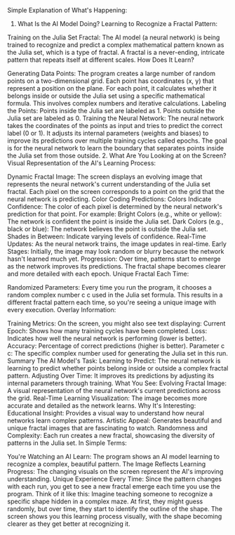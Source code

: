 Simple Explanation of What's Happening:

1. What Is the AI Model Doing?
Learning to Recognize a Fractal Pattern:

Training on the Julia Set Fractal:
The AI model (a neural network) is being trained to recognize and predict a complex mathematical pattern known as the Julia set, which is a type of fractal.
A fractal is a never-ending, intricate pattern that repeats itself at different scales.
How Does It Learn?

Generating Data Points:
The program creates a large number of random points on a two-dimensional grid. Each point has coordinates (x, y) that represent a position on the plane.
For each point, it calculates whether it belongs inside or outside the Julia set using a specific mathematical formula. This involves complex numbers and iterative calculations.
Labeling the Points:
Points inside the Julia set are labeled as 1.
Points outside the Julia set are labeled as 0.
Training the Neural Network:
The neural network takes the coordinates of the points as input and tries to predict the correct label (0 or 1).
It adjusts its internal parameters (weights and biases) to improve its predictions over multiple training cycles called epochs.
The goal is for the neural network to learn the boundary that separates points inside the Julia set from those outside.
2. What Are You Looking at on the Screen?
Visual Representation of the AI's Learning Process:

Dynamic Fractal Image:
The screen displays an evolving image that represents the neural network's current understanding of the Julia set fractal.
Each pixel on the screen corresponds to a point on the grid that the neural network is predicting.
Color Coding Predictions:
Colors Indicate Confidence:
The color of each pixel is determined by the neural network's prediction for that point.
For example:
Bright Colors (e.g., white or yellow): The network is confident the point is inside the Julia set.
Dark Colors (e.g., black or blue): The network believes the point is outside the Julia set.
Shades in Between: Indicate varying levels of confidence.
Real-Time Updates:
As the neural network trains, the image updates in real-time.
Early Stages:
Initially, the image may look random or blurry because the network hasn't learned much yet.
Progression:
Over time, patterns start to emerge as the network improves its predictions.
The fractal shape becomes clearer and more detailed with each epoch.
Unique Fractal Each Time:

Randomized Parameters:
Every time you run the program, it chooses a random complex number
c
c used in the Julia set formula.
This results in a different fractal pattern each time, so you're seeing a unique image with every execution.
Overlay Information:

Training Metrics:
On the screen, you might also see text displaying:
Current Epoch: Shows how many training cycles have been completed.
Loss: Indicates how well the neural network is performing (lower is better).
Accuracy: Percentage of correct predictions (higher is better).
Parameter 
c
c: The specific complex number used for generating the Julia set in this run.
Summary
The AI Model's Task:
Learning to Predict: The neural network is learning to predict whether points belong inside or outside a complex fractal pattern.
Adjusting Over Time: It improves its predictions by adjusting its internal parameters through training.
What You See:
Evolving Fractal Image: A visual representation of the neural network's current predictions across the grid.
Real-Time Learning Visualization: The image becomes more accurate and detailed as the network learns.
Why It's Interesting:
Educational Insight: Provides a visual way to understand how neural networks learn complex patterns.
Artistic Appeal: Generates beautiful and unique fractal images that are fascinating to watch.
Randomness and Complexity: Each run creates a new fractal, showcasing the diversity of patterns in the Julia set.
In Simple Terms:

You're Watching an AI Learn: The program shows an AI model learning to recognize a complex, beautiful pattern.
The Image Reflects Learning Progress: The changing visuals on the screen represent the AI's improving understanding.
Unique Experience Every Time: Since the pattern changes with each run, you get to see a new fractal emerge each time you use the program.
Think of it like this: Imagine teaching someone to recognize a specific shape hidden in a complex maze. At first, they might guess randomly, but over time, they start to identify the outline of the shape. The screen shows you this learning process visually, with the shape becoming clearer as they get better at recognizing it.